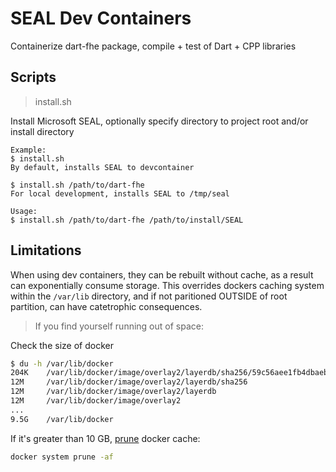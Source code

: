 # SEAL Dev Containers

Containerize dart-fhe package, compile + test of Dart + CPP libraries

## Scripts

> install.sh

Install Microsoft SEAL, optionally specify directory to project root and/or install directory

```
Example:
$ install.sh
By default, installs SEAL to devcontainer

$ install.sh /path/to/dart-fhe
For local development, installs SEAL to /tmp/seal

Usage:
$ install.sh /path/to/dart-fhe /path/to/install/SEAL
```

## Limitations

When using dev containers, they can be rebuilt without cache, as a result can exponentially consume storage. This overrides dockers caching system within the `/var/lib` directory, and if not paritioned OUTSIDE of root partition, can have catetrophic consequences.

>If you find yourself running out of space:

Check the size of docker
```bash
$ du -h /var/lib/docker
204K    /var/lib/docker/image/overlay2/layerdb/sha256/59c56aee1fb4dbaeb334aef06088b49902105d1ea0c15a9e5a2a9ce560fa4c5d
12M     /var/lib/docker/image/overlay2/layerdb/sha256
12M     /var/lib/docker/image/overlay2/layerdb
12M     /var/lib/docker/image/overlay2
...
9.5G    /var/lib/docker
```
If it's greater than 10 GB, [prune](https://docs.docker.com/engine/reference/commandline/system_prune/) docker cache:
```bash
docker system prune -af
```